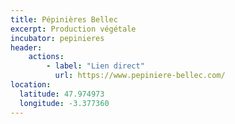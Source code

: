 ```yaml
---
title: Pépinières Bellec
excerpt: Production végétale
incubator: pepinieres
header:
    actions:
        - label: "Lien direct"
          url: https://www.pepiniere-bellec.com/
location:
  latitude: 47.974973
  longitude: -3.377360
---
```

